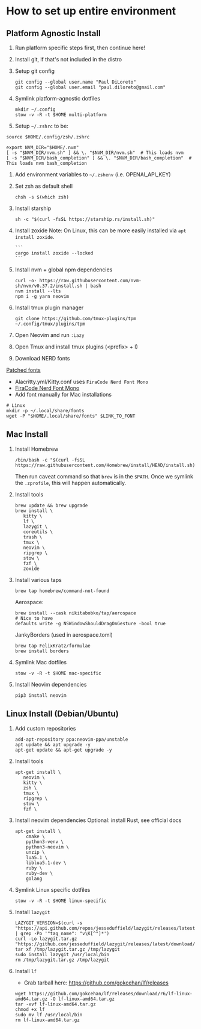 # How to set up entire environment

## Platform Agnostic Install

1. Run platform specific steps first, then continue here!

1. Install git, if that's not included in the distro

1. Setup git config

    ```
    git config --global user.name "Paul DiLoreto"
    git config --global user.email "paul.diloreto@gmail.com"
    ```

1. Symlink platform-agnostic dotfiles

    ```
    mkdir ~/.config
    stow -v -R -t $HOME multi-platform
    ```

1. Setup `~/.zshrc` to be:

```
source $HOME/.config/zsh/.zshrc

export NVM_DIR="$HOME/.nvm"
[ -s "$NVM_DIR/nvm.sh" ] && \. "$NVM_DIR/nvm.sh"  # This loads nvm
[ -s "$NVM_DIR/bash_completion" ] && \. "$NVM_DIR/bash_completion"  # This loads nvm bash_completion
```

1.  Add environment variables to `~/.zshenv` (i.e. OPENAI_API_KEY)

1.  Set zsh as default shell

    ```
    chsh -s $(which zsh)
    ```

1.  Install starship

    ```
    sh -c "$(curl -fsSL https://starship.rs/install.sh)"
    ```

1.  Install zoxide
    Note: On Linux, this can be more easily installed via `apt install zoxide`.

        ```
        cargo install zoxide --locked
        ```

1.  Install nvm + global npm dependencies

    ```
    curl -o- https://raw.githubusercontent.com/nvm-sh/nvm/v0.37.2/install.sh | bash
    nvm install --lts
    npm i -g yarn neovim
    ```

1.  Install tmux plugin manager

    ```
    git clone https://github.com/tmux-plugins/tpm ~/.config/tmux/plugins/tpm
    ```

1.  Open Neovim and run `:Lazy`

1.  Open Tmux and install tmux plugins (\<prefix\> + I)

1.  Download NERD fonts

[Patched fonts](https://github.com/ryanoasis/nerd-fonts/raw/master/patched-fonts)

-   Alacritty.yml/Kitty.conf uses `FiraCode Nerd Font Mono`
-   [FiraCode Nerd Font Mono](https://github.com/ryanoasis/nerd-fonts/blob/master/patched-fonts/FiraCode/Regular/FiraCodeNerdFontMono-Regular.ttf)
-   Add font manually for Mac installations

```
# Linux
mkdir -p ~/.local/share/fonts
wget -P "$HOME/.local/share/fonts" $LINK_TO_FONT
```

## Mac Install

1. Install Homebrew

    ```
    /bin/bash -c "$(curl -fsSL https://raw.githubusercontent.com/Homebrew/install/HEAD/install.sh)"
    ```

    Then run caveat command so that `brew` is in the `$PATH`. Once we symlink the `.zprofile`, this will happen automatically.

1. Install tools

    ```
    brew update && brew upgrade
    brew install \
       kitty \
       lf \
       lazygit \
       coreutils \
       trash \
       tmux \
       neovim \
       ripgrep \
       stow \
       fzf \
       zoxide
    ```

1. Install various taps

    ```
    brew tap homebrew/command-not-found
    ```

    Aerospace:

    ```
    brew install --cask nikitabobko/tap/aerospace
    # Nice to have
    defaults write -g NSWindowShouldDragOnGesture -bool true
    ```

    JankyBorders (used in aerospace.toml)

    ```
    brew tap FelixKratz/formulae
    brew install borders
    ```

1. Symlink Mac dotfiles

    ```
    stow -v -R -t $HOME mac-specific
    ```

1. Install Neovim dependencies

    ```
    pip3 install neovim
    ```

## Linux Install (Debian/Ubuntu)

1. Add custom repositories

    ```
    add-apt-repository ppa:neovim-ppa/unstable
    apt update && apt upgrade -y
    apt-get update && apt-get upgrade -y
    ```

1. Install tools

    ```
    apt-get install \
       neovim \
       kitty \
       zsh \
       tmux \
       ripgrep \
       stow \
       fzf \
    ```

1. Install neovim dependencies
   Optional: install Rust, see official docs

    ```
    apt-get install \
        cmake \
        python3-venv \
        python3-neovim \
        unzip \
        lua5.1 \
        liblua5.1-dev \
        ruby \
        ruby-dev \
        golang
    ```

1. Symlink Linux specific dotfiles

    ```
    stow -v -R -t $HOME linux-specific
    ```

1. Install `lazygit`

    ```
    LAZYGIT_VERSION=$(curl -s "https://api.github.com/repos/jesseduffield/lazygit/releases/latest" | grep -Po '"tag_name": "v\K[^"]*')
    curl -Lo lazygit.tar.gz "https://github.com/jesseduffield/lazygit/releases/latest/download/lazygit_${LAZYGIT_VERSION}_Linux_x86_64.tar.gz"
    tar xf /tmp/lazygit.tar.gz /tmp/lazygit
    sudo install lazygit /usr/local/bin
    rm /tmp/lazygit.tar.gz /tmp/lazygit
    ```

1. Install `lf`

    - Grab tarball here: https://github.com/gokcehan/lf/releases

    ```
    wget https://github.com/gokcehan/lf/releases/download/r6/lf-linux-amd64.tar.gz -O lf-linux-amd64.tar.gz
    tar -xvf lf-linux-amd64.tar.gz
    chmod +x lf
    sudo mv lf /usr/local/bin
    rm lf-linux-amd64.tar.gz
    ```
